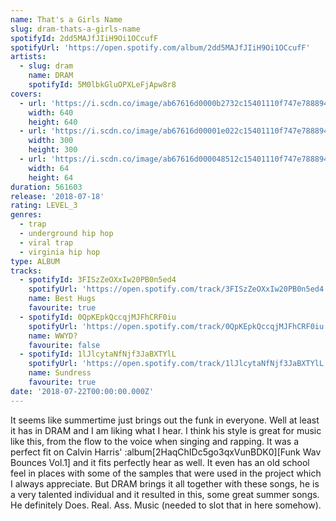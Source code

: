 ```yaml
---
name: That's a Girls Name
slug: dram-thats-a-girls-name
spotifyId: 2dd5MAJfJIiH9Oi1OCcufF
spotifyUrl: 'https://open.spotify.com/album/2dd5MAJfJIiH9Oi1OCcufF'
artists:
  - slug: dram
    name: DRAM
    spotifyId: 5M0lbkGluOPXLeFjApw8r8
covers:
  - url: 'https://i.scdn.co/image/ab67616d0000b2732c15401110f747e7888942c3'
    width: 640
    height: 640
  - url: 'https://i.scdn.co/image/ab67616d00001e022c15401110f747e7888942c3'
    width: 300
    height: 300
  - url: 'https://i.scdn.co/image/ab67616d000048512c15401110f747e7888942c3'
    width: 64
    height: 64
duration: 561603
release: '2018-07-18'
rating: LEVEL_3
genres:
  - trap
  - underground hip hop
  - viral trap
  - virginia hip hop
type: ALBUM
tracks:
  - spotifyId: 3FISzZeOXxIw20PB0n5ed4
    spotifyUrl: 'https://open.spotify.com/track/3FISzZeOXxIw20PB0n5ed4'
    name: Best Hugs
    favourite: true
  - spotifyId: 0QpKEpkQccqjMJFhCRF0iu
    spotifyUrl: 'https://open.spotify.com/track/0QpKEpkQccqjMJFhCRF0iu'
    name: WWYD?
    favourite: false
  - spotifyId: 1lJlcytaNfNjf3JaBXTYlL
    spotifyUrl: 'https://open.spotify.com/track/1lJlcytaNfNjf3JaBXTYlL'
    name: Sundress
    favourite: true
date: '2018-07-22T00:00:00.000Z'
---
```

It seems like summertime just brings out the funk in everyone. Well at least it has in DRAM
and I am liking what I hear. I think his style is great for music like this, from the flow
to the voice when singing and rapping. It was a perfect fit on Calvin Harris'
:album[2HaqChIDc5go3qxVunBDK0][Funk Wav Bounces Vol.1] and it fits perfectly hear as well.
It even has an old school feel in places with some of the samples that were used in the project
which I always appreciate. But DRAM brings it all together with these songs, he is a very
talented individual and it resulted in this, some great summer songs. He definitely Does.
Real. Ass. Music (needed to slot that in here somehow).
